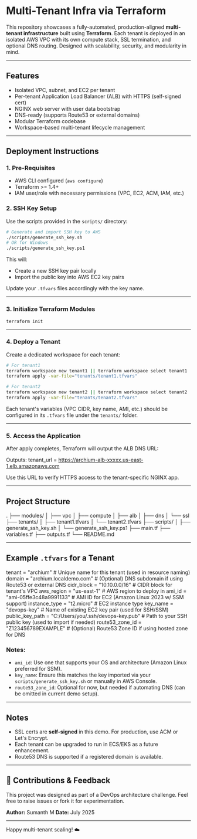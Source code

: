 # Multi-Tenant Infra via Terraform

This repository showcases a fully-automated, production-aligned **multi-tenant infrastructure** built using **Terraform**. Each tenant is deployed in an isolated AWS VPC with its own compute stack, SSL termination, and optional DNS routing. Designed with scalability, security, and modularity in mind.

---

##  Features

*  Isolated VPC, subnet, and EC2 per tenant
*  Per-tenant Application Load Balancer (ALB) with HTTPS (self-signed cert)
*  NGINX web server with user data bootstrap
*  DNS-ready (supports Route53 or external domains)
*  Modular Terraform codebase
*  Workspace-based multi-tenant lifecycle management

---

##  Deployment Instructions

### 1.  Pre-Requisites

* AWS CLI configured (`aws configure`)
* Terraform >= 1.4+
* IAM user/role with necessary permissions (VPC, EC2, ACM, IAM, etc.)

### 2.  SSH Key Setup

Use the scripts provided in the `scripts/` directory:

```bash
# Generate and import SSH key to AWS
./scripts/generate_ssh_key.sh
# OR for Windows
./scripts/generate_ssh_key.ps1
```

This will:

* Create a new SSH key pair locally
* Import the public key into AWS EC2 key pairs

Update your `.tfvars` files accordingly with the key name.

---

### 3.  Initialize Terraform Modules

```bash
terraform init
```

---

### 4.  Deploy a Tenant

Create a dedicated workspace for each tenant:

```bash
# For tenant1
terraform workspace new tenant1 || terraform workspace select tenant1
terraform apply -var-file="tenants/tenant1.tfvars"

# For tenant2
terraform workspace new tenant2 || terraform workspace select tenant2
terraform apply -var-file="tenants/tenant2.tfvars"
```

Each tenant's variables (VPC CIDR, key name, AMI, etc.) should be configured in its `.tfvars` file under the `tenants/` folder.

---

### 5.  Access the Application

After apply completes, Terraform will output the ALB DNS URL:


Outputs:
  tenant_url = https://archium-alb-xxxxx.us-east-1.elb.amazonaws.com


Use this URL to verify HTTPS access to the tenant-specific NGINX app.

---

##  Project Structure


.
├── modules/
│   ├── vpc
│   ├── compute
│   ├── alb
│   ├── dns
│   └── ssl
├── tenants/
│   ├── tenant1.tfvars
│   └── tenant2.tfvars
├── scripts/
│   ├── generate_ssh_key.sh
│   └── generate_ssh_key.ps1
├── main.tf
├── variables.tf
├── outputs.tf
└── README.md


---

##  Example `.tfvars` for a Tenant

tenant            = "archium"                         # Unique name for this tenant (used in resource naming)
domain            = "archium.localdemo.com"           # (Optional) DNS subdomain if using Route53 or external DNS
cidr_block        = "10.10.0.0/16"                     # CIDR block for tenant's VPC
aws_region        = "us-east-1"                       # AWS region to deploy in
ami_id            = "ami-05ffe3c48a9991133"           # AMI ID for EC2 (Amazon Linux 2023 w/ SSM support)
instance_type     = "t2.micro"                        # EC2 instance type
key_name          = "devops-key"                      # Name of existing EC2 key pair (used for SSH/SSM)
public_key_path   = "C:/Users/you/.ssh/devops-key.pub" # Path to your SSH public key (used to import if needed)
route53_zone_id   = "Z123456789EXAMPLE"               # (Optional) Route53 Zone ID if using hosted zone for DNS


###  Notes:

* `ami_id`: Use one that supports your OS and architecture (Amazon Linux preferred for SSM).
* `key_name`: Ensure this matches the key imported via your `scripts/generate_ssh_key.sh` or manually in AWS Console.
* `route53_zone_id`: Optional for now, but needed if automating DNS (can be omitted in current demo setup).

---

##  Notes

* SSL certs are **self-signed** in this demo. For production, use ACM or Let's Encrypt.
* Each tenant can be upgraded to run in ECS/EKS as a future enhancement.
* Route53 DNS is supported if a registered domain is available.

---

## 🤝 Contributions & Feedback

This project was designed as part of a DevOps architecture challenge. Feel free to raise issues or fork it for experimentation.

**Author:** Sumanth M
**Date:** July 2025

---

Happy multi-tenant scaling! ☁️
